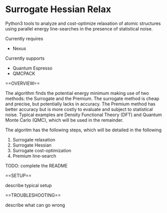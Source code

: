 # Surrogate Hessian Relax

Python3 tools to analyze and cost-optimize relaxation of atomic structures using parallel energy line-searches in the presence of statistical noise.

Currently requires
 * Nexus

Currently supports
 * Quantum Espresso
 * QMCPACK

==OVERVIEW==

The algorithm finds the potential energy minimum making use of two methods: the Surrogate and the Premium.
The surrogate method is cheap and precise, but potentially lacks in accuracy. 
The Premium method has better accuracy but is more costly to evaluate and subject to statistical noise. 
Typical examples are Density Functional Theory (DFT) and Quantum Monte Carlo (QMC), which will be used in the remainder.

The algoritm has the following steps, which will be detailed in the following
1. Surrogate relaxation
2. Surrogate Hessian
3. Surrogate cost-optimization
4. Premium line-search

TODO: complete the README



==SETUP==

describe typical setup


==TROUBLESHOOTING==

describe what can go wrong
